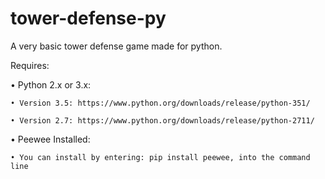 # tower-defense-py
A very basic tower defense game made for python.

Requires:

• Python 2.x or 3.x:

    • Version 3.5: https://www.python.org/downloads/release/python-351/
  
    • Version 2.7: https://www.python.org/downloads/release/python-2711/
  
• Peewee Installed:

    • You can install by entering: pip install peewee, into the command line
